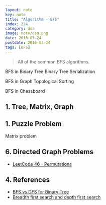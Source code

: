 ```yaml
---
layout: note
key: note
title: "Algorithm - BFS"
index: 324
category: dsa
image: note/dsa.png
date: 2016-03-24
postdate: 2016-03-24
tags: [BFS]
---
```


> All of the common BFS algorithms.

BFS in Binary Tree
Binary Tree Serialization

BFS in Graph
Topological Sorting

BFS in Chessboard

## 1. Tree, Matrix, Graph

## 1. Puzzle Problem
Matrix problem

## 6. Directed Graph Problems
* [LeetCode 46 - Permutations](https://leetcode.com/problems/permutations/)


## 4. References
* [BFS vs DFS for Binary Tree](https://www.geeksforgeeks.org/bfs-vs-dfs-binary-tree/)
* [Breadth first search and depth first search](https://www.ics.uci.edu/~eppstein/161/960215.html)
